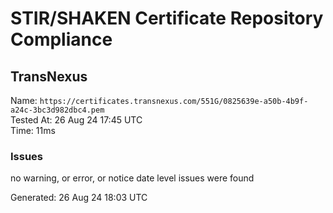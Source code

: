 # STIR/SHAKEN Certificate Repository Compliance

## TransNexus

Name: `https://certificates.transnexus.com/551G/0825639e-a50b-4b9f-a24c-3bc3d982dbc4.pem`\
Tested At: 26 Aug 24 17:45 UTC\
Time: 11ms

### Issues

no warning, or error, or notice date level issues were found

Generated: 26 Aug 24 18:03 UTC